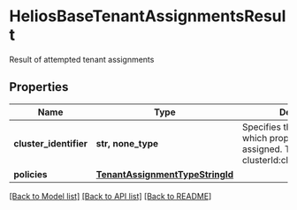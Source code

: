 # HeliosBaseTenantAssignmentsResult

Result of attempted tenant assignments

## Properties
Name | Type | Description | Notes
------------ | ------------- | ------------- | -------------
**cluster_identifier** | **str, none_type** | Specifies the the cluster on which properties are to be assigned. The format is clusterId:clusterIncarnationId. | [optional] 
**policies** | [**TenantAssignmentTypeStringId**](TenantAssignmentTypeStringId.md) |  | [optional] 

[[Back to Model list]](../README.md#documentation-for-models) [[Back to API list]](../README.md#documentation-for-api-endpoints) [[Back to README]](../README.md)


